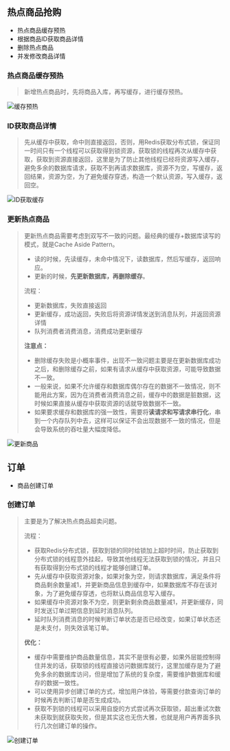 ## 热点商品抢购

- 热点商品缓存预热
- 根据商品ID获取商品详情
- 删除热点商品
- 并发修改商品详情  

### 热点商品缓存预热

> 新增热点商品时，先将商品入库，再写缓存，进行缓存预热。 

![缓存预热](https://github.com/oubin17/springboot/blob/master/src/main/resources/images/order/缓存预热.png)

### ID获取商品详情

> 先从缓存中获取，命中则直接返回，否则，用Redis获取分布式锁，保证同一时间只有一个线程可以获取得到锁资源，获取锁的线程再次从缓存中获取，获取到资源直接返回，这里是为了防止其他线程已经将资源写入缓存，避免多余的数据库请求，获取不到再请求数据库，资源不为空，写缓存，返回结果，资源为空，为了避免缓存穿透，构造一个默认资源，写入缓存，返回空。

![ID获取缓存](https://github.com/oubin17/springboot/blob/master/src/main/resources/images/order/ID获取缓存.png)

### 更新热点商品

> 更新热点商品需要考虑到双写不一致的问题。最经典的缓存+数据库读写的模式，就是Cache Aside Pattern。
>
> - 读的时候，先读缓存，未命中情况下，读数据库，然后写缓存，返回响应。
> - 更新的时候，**先更新数据库，再删除缓存**。  
>
> 流程：
>
> - 更新数据库，失败直接返回
> - 更新缓存，成功返回，失败后将资源详情发送到消息队列，并返回资源详情
> - 队列消费者消费消息，消费成功更新缓存
>
> **注意点：**
>
> - 删除缓存失败是小概率事件，出现不一致问题主要是在更新数据库成功之后，和删除缓存之前，如果有请求从缓存中获取资源，可能导致数据不一致。
> - 一般来说，如果不允许缓存和数据库偶尔存在的数据不一致情况，则不能用此方案，因为在消费者消费消息之前，缓存中的数据是脏数据，这时候如果直接从缓存中获取资源的话就导致数据不一致。
> - 如果要求缓存和数据库的强一致性，需要将**读请求和写请求串行化**，串到一个内存队列中去，这样可以保证不会出现数据不一致的情况，但是会导致系统的吞吐量大幅度降低。

![更新商品](https://github.com/oubin17/springboot/blob/master/src/main/resources/images/order/更新商品.png)

## 订单

- 商品创建订单

### 创建订单

> 主要是为了解决热点商品超卖问题。
>
> 流程：
>
> - 获取Redis分布式锁，获取到锁的同时给锁加上超时时间，防止获取到分布式锁的线程意外挂起，导致其他线程无法获取到锁的情况，并且只有获取得到分布式锁的线程才能够创建订单。
> - 先从缓存中获取资源对象，如果对象为空，则请求数据库，满足条件将商品剩余数量减1，并更新商品信息到缓存中，如果数据库不存在该对象，为了避免缓存穿透，也将默认商品信息写入缓存。
> - 如果缓存中资源对象不为空，则更新剩余商品数量减1，并更新缓存，同时发送订单过期信息到延时消息队列。
> - 延时队列消费消息的时候判断订单状态是否已经改变，如果订单状态还是未支付，则失效该笔订单。
>
> **优化：**
>
> - 缓存中需要维护商品数量信息，其实不是很有必要，如果外层能控制得住并发的话，获取锁的线程直接访问数据库就行，这里加缓存是为了避免多余的数据库访问，但是增加了系统的复杂度，需要维护数据库和缓存的数据一致性。
> - 可以使用异步创建订单的方式，增加用户体验，等需要付款查询订单的时候再去判断订单是否生成成功。
> - 获取不到锁的线程可以采用自旋的方式尝试再次获取锁，超出重试次数未获取到就获取失败，但是其实这也无伤大雅，也就是用户再界面多执行几次创建订单的操作。

![创建订单](https://github.com/oubin17/springboot/blob/master/src/main/resources/images/order/创建订单.png)
